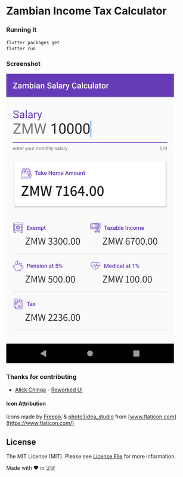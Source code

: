 # Zambian Income Tax Calculator

### Running It
    flutter packages get
    flutter run


### Screenshot

![Example Salary](Screenshot.png)

### Thanks for contributing
  - [Alick Chinga](https://github.com/Chingaipe) - [Reworked UI](https://github.com/twmbx/flutter-tax-calc/pull/2)

#### Icon Attribution
Icons made by [Freepik](https://www.flaticon.com/authors/freepik) & [photo3idea_studio](https://www.flaticon.com/authors/photo3idea-studio) from [www.flaticon.com](https://www.flaticon.com/)

## License

The MIT License (MIT). Please see [License File](LICENSE.md) for more information.

Made with :heart: in :zambia:
